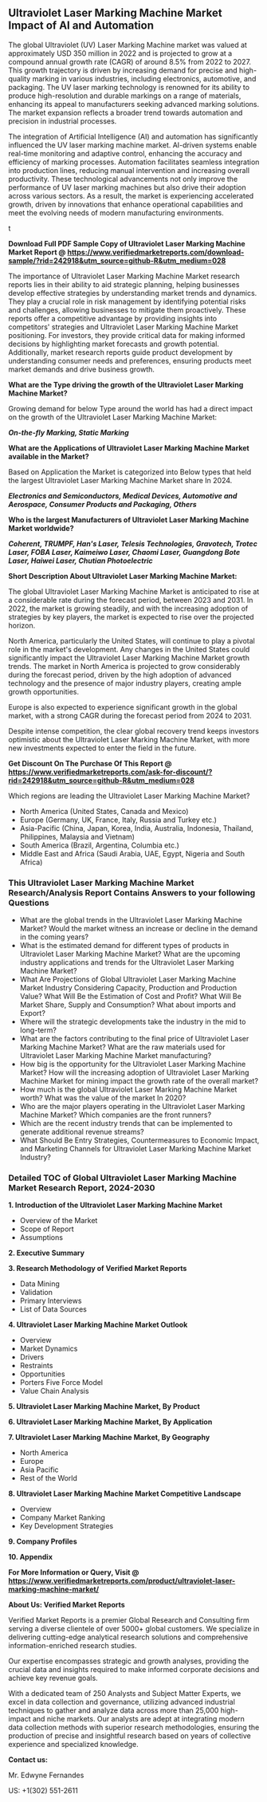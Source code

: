 <h2>Ultraviolet Laser Marking Machine Market Impact of AI and Automation</h2><p>The global Ultraviolet (UV) Laser Marking Machine market was valued at approximately USD 350 million in 2022 and is projected to grow at a compound annual growth rate (CAGR) of around 8.5% from 2022 to 2027. This growth trajectory is driven by increasing demand for precise and high-quality marking in various industries, including electronics, automotive, and packaging. The UV laser marking technology is renowned for its ability to produce high-resolution and durable markings on a range of materials, enhancing its appeal to manufacturers seeking advanced marking solutions. The market expansion reflects a broader trend towards automation and precision in industrial processes.</p><p>The integration of Artificial Intelligence (AI) and automation has significantly influenced the UV laser marking machine market. AI-driven systems enable real-time monitoring and adaptive control, enhancing the accuracy and efficiency of marking processes. Automation facilitates seamless integration into production lines, reducing manual intervention and increasing overall productivity. These technological advancements not only improve the performance of UV laser marking machines but also drive their adoption across various sectors. As a result, the market is experiencing accelerated growth, driven by innovations that enhance operational capabilities and meet the evolving needs of modern manufacturing environments.</p>t</p><p id="" class=""><strong>Download Full PDF Sample Copy of Ultraviolet Laser Marking Machine Market Report @ <a href="https://www.verifiedmarketreports.com/download-sample/?rid=242918&utm_source=github-R&utm_medium=028" target="_blank">https://www.verifiedmarketreports.com/download-sample/?rid=242918&utm_source=github-R&utm_medium=028</a></strong></p><p>The importance of&nbsp;Ultraviolet Laser Marking Machine Market research reports lies in their ability to aid strategic planning, helping businesses develop effective strategies by understanding market trends and dynamics. They play a crucial role in risk management by identifying potential risks and challenges, allowing businesses to mitigate them proactively. These reports offer a competitive advantage by providing insights into competitors' strategies and Ultraviolet Laser Marking Machine Market positioning. For investors, they provide critical data for making informed decisions by highlighting market forecasts and growth potential. Additionally, market research reports guide product development by understanding consumer needs and preferences, ensuring products meet market demands and drive business growth.</p><p><strong>What are the&nbsp;Type driving the growth of the Ultraviolet Laser Marking Machine Market?</strong></p><p id="" class="">Growing demand for below Type around the world has had a direct impact on the growth of the Ultraviolet Laser Marking Machine Market:</p><em><strong>On-the-fly Marking, Static Marking</strong></em></p><strong>What are the&nbsp;Applications&nbsp;of Ultraviolet Laser Marking Machine Market available in the Market?</strong></p><p id="" class="">Based on Application the Market is categorized into Below types that held the largest Ultraviolet Laser Marking Machine Market share In 2024.</p><em><strong>Electronics and Semiconductors, Medical Devices, Automotive and Aerospace, Consumer Products and Packaging, Others</strong></em></p><strong>Who is the largest Manufacturers of Ultraviolet Laser Marking Machine Market worldwide?</strong></p><p><em><strong>Coherent, TRUMPF, Han's Laser, Telesis Technologies, Gravotech, Trotec Laser, FOBA Laser, Kaimeiwo Laser, Chaomi Laser, Guangdong Bote Laser, Haiwei Laser, Chutian Photoelectric</strong></em></p><p id="" class=""><strong>Short Description About Ultraviolet Laser Marking Machine Market:</strong></p><p>The global Ultraviolet Laser Marking Machine Market is anticipated to rise at a considerable rate during the forecast period, between 2023 and 2031. In 2022, the market is growing steadily, and with the increasing adoption of strategies by key players, the market is expected to rise over the projected horizon.</p><p>North America, particularly the United States, will continue to play a pivotal role in the market's development. Any changes in the United States could significantly impact the Ultraviolet Laser Marking Machine Market growth trends. The market in North America is projected to grow considerably during the forecast period, driven by the high adoption of advanced technology and the presence of major industry players, creating ample growth opportunities.</p><p>Europe is also expected to experience significant growth in the global market, with a strong CAGR during the forecast period from 2024 to 2031.</p><p>Despite intense competition, the clear global recovery trend keeps investors optimistic about the Ultraviolet Laser Marking Machine Market, with more new investments expected to enter the field in the future.</p><p id="" class=""><strong>Get Discount On The Purchase Of This Report @ <a href="https://www.verifiedmarketreports.com/ask-for-discount/?rid=242918&utm_source=github-R&utm_medium=028" target="_blank">https://www.verifiedmarketreports.com/ask-for-discount/?rid=242918&utm_source=github-R&utm_medium=028</a></strong></p>Which regions are leading the Ultraviolet Laser Marking Machine Market?</p><ul><li>North America (United States, Canada and Mexico)</li><li>Europe (Germany, UK, France, Italy, Russia and Turkey etc.)</li><li>Asia-Pacific (China, Japan, Korea, India, Australia, Indonesia, Thailand, Philippines, Malaysia and Vietnam)</li><li>South America (Brazil, Argentina, Columbia etc.)</li><li>Middle East and Africa (Saudi Arabia, UAE, Egypt, Nigeria and South Africa)</li></ul><h3 id="" class="">This Ultraviolet Laser Marking Machine Market Research/Analysis Report Contains Answers to your following Questions</h3><ul><li>What are the global trends in the Ultraviolet Laser Marking Machine Market? Would the market witness an increase or decline in the demand in the coming years?</li><li>What is the estimated demand for different types of products in Ultraviolet Laser Marking Machine Market? What are the upcoming industry applications and trends for the Ultraviolet Laser Marking Machine Market?</li><li>What Are Projections of Global Ultraviolet Laser Marking Machine Market Industry Considering Capacity, Production and Production Value? What Will Be the Estimation of Cost and Profit? What Will Be Market Share, Supply and Consumption? What about imports and Export?</li><li>Where will the strategic developments take the industry in the mid to long-term?</li><li>What are the factors contributing to the final price of Ultraviolet Laser Marking Machine Market? What are the raw materials used for Ultraviolet Laser Marking Machine Market manufacturing?</li><li>How big is the opportunity for the Ultraviolet Laser Marking Machine Market? How will the increasing adoption of Ultraviolet Laser Marking Machine Market for mining impact the growth rate of the overall market?</li><li>How much is the global Ultraviolet Laser Marking Machine Market worth? What was the value of the market In 2020?</li><li>Who are the major players operating in the Ultraviolet Laser Marking Machine Market? Which companies are the front runners?</li><li>Which are the recent industry trends that can be implemented to generate additional revenue streams?</li><li>What Should Be Entry Strategies, Countermeasures to Economic Impact, and Marketing Channels for Ultraviolet Laser Marking Machine Market Industry?</li></ul><h3 id="" class="">Detailed TOC of Global Ultraviolet Laser Marking Machine Market Research Report, 2024-2030</h3><p id="" class=""><strong>1. Introduction of the Ultraviolet Laser Marking Machine Market</strong></p><ul><li>Overview of the Market</li><li>Scope of Report</li><li>Assumptions</li></ul><p id="" class=""><strong>2. Executive Summary</strong></p><p id="" class=""><strong>3. Research Methodology of Verified Market Reports</strong></p><ul><li>Data Mining</li><li>Validation</li><li>Primary Interviews</li><li>List of Data Sources</li></ul><p id="" class=""><strong>4. Ultraviolet Laser Marking Machine Market Outlook</strong></p><ul><li>Overview</li><li>Market Dynamics</li><li>Drivers</li><li>Restraints</li><li>Opportunities</li><li>Porters Five Force Model</li><li>Value Chain Analysis</li></ul><p id="" class=""><strong>5. Ultraviolet Laser Marking Machine Market, By Product</strong></p><p id="" class=""><strong>6. Ultraviolet Laser Marking Machine Market, By Application</strong></p><p id="" class=""><strong>7. Ultraviolet Laser Marking Machine Market, By Geography</strong></p><ul><li>North America</li><li>Europe</li><li>Asia Pacific</li><li>Rest of the World</li></ul><p id="" class=""><strong>8. Ultraviolet Laser Marking Machine Market Competitive Landscape</strong></p><ul><li>Overview</li><li>Company Market Ranking</li><li>Key Development Strategies</li></ul><p id="" class=""><strong>9. Company Profiles</strong></p><p id="" class=""><strong>10. Appendix</strong></p><p id="" class=""><strong>For More Information or Query, Visit @ <a href="https://www.verifiedmarketreports.com/product/ultraviolet-laser-marking-machine-market/" target="_blank">https://www.verifiedmarketreports.com/product/ultraviolet-laser-marking-machine-market/</a></strong></p><p id="" class=""><strong>About Us: Verified Market Reports</strong></p><p id="" class="">Verified Market Reports is a premier Global Research and Consulting firm serving a diverse clientele of over 5000+ global customers. We specialize in delivering cutting-edge analytical research solutions and comprehensive information-enriched research studies.</p><p id="" class="">Our expertise encompasses strategic and growth analyses, providing the crucial data and insights required to make informed corporate decisions and achieve key revenue goals.</p><p id="" class="">With a dedicated team of 250 Analysts and Subject Matter Experts, we excel in data collection and governance, utilizing advanced industrial techniques to gather and analyze data across more than 25,000 high-impact and niche markets. Our analysts are adept at integrating modern data collection methods with superior research methodologies, ensuring the production of precise and insightful research based on years of collective experience and specialized knowledge.</p><p id="" class=""><strong>Contact us:</strong></p><p id="" class="">Mr. Edwyne Fernandes</p><p id="" class="">US: +1(302) 551-2611</p>